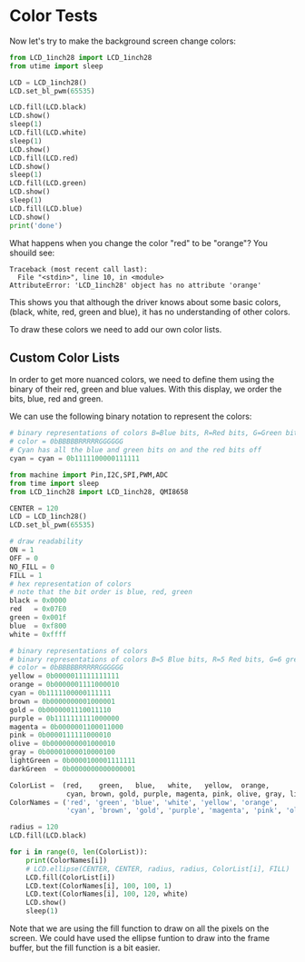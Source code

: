 # Color Tests

Now let's try to make the background screen change colors:

```py
from LCD_1inch28 import LCD_1inch28
from utime import sleep

LCD = LCD_1inch28()  
LCD.set_bl_pwm(65535)

LCD.fill(LCD.black)
LCD.show()
sleep(1)
LCD.fill(LCD.white)
sleep(1)
LCD.show()
LCD.fill(LCD.red)
LCD.show()
sleep(1)
LCD.fill(LCD.green)
LCD.show()
sleep(1)
LCD.fill(LCD.blue)
LCD.show()
print('done')
```

What happens when you change the color "red" to be "orange"?  You shouild see:

```linenums="0"
Traceback (most recent call last):
  File "<stdin>", line 10, in <module>
AttributeError: 'LCD_1inch28' object has no attribute 'orange'
```

This shows you that although the driver knows about some basic colors, (black, white, red, green and blue), it has
no understanding of other colors.

To draw these colors we need to add our own color lists.

## Custom Color Lists

In order to get more nuanced colors, we need to define them using the binary of their red, green and blue values.  With
this display, we order the bits, blue, red and green.

We can use the following binary notation to represent the colors:

```py
# binary representations of colors B=Blue bits, R=Red bits, G=Green bits
# color = 0bBBBBBRRRRRGGGGGG
# Cyan has all the blue and green bits on and the red bits off
cyan = cyan = 0b1111100000111111
```

```py
from machine import Pin,I2C,SPI,PWM,ADC
from time import sleep
from LCD_1inch28 import LCD_1inch28, QMI8658

CENTER = 120
LCD = LCD_1inch28()
LCD.set_bl_pwm(65535)

# draw readability
ON = 1
OFF = 0
NO_FILL = 0
FILL = 1
# hex representation of colors
# note that the bit order is blue, red, green
black = 0x0000
red   = 0x07E0
green = 0x001f
blue  = 0xf800
white = 0xffff

# binary representations of colors
# binary representations of colors B=5 Blue bits, R=5 Red bits, G=6 green bits
# color = 0bBBBBBRRRRRGGGGGG
yellow = 0b0000011111111111
orange = 0b0000001111000010
cyan = 0b1111100000111111
brown = 0b0000000001000001
gold = 0b0000001110011110
purple = 0b1111111111000000
magenta = 0b0000001100011000
pink = 0b0000111111000010
olive = 0b0000000001000010
gray = 0b00001000010000100
lightGreen = 0b0000100001111111
darkGreen  = 0b0000000000000001

ColorList =  (red,    green,   blue,   white,   yellow,  orange,
              cyan, brown, gold, purple, magenta, pink, olive, gray, lightGreen, darkGreen)
ColorNames = ('red', 'green', 'blue', 'white', 'yellow', 'orange',
              'cyan', 'brown', 'gold', 'purple', 'magenta', 'pink', 'olive', 'gray', 'lightGreen', 'darkGreen')

radius = 120
LCD.fill(LCD.black)

for i in range(0, len(ColorList)):
    print(ColorNames[i])
    # LCD.ellipse(CENTER, CENTER, radius, radius, ColorList[i], FILL)
    LCD.fill(ColorList[i])
    LCD.text(ColorNames[i], 100, 100, 1)
    LCD.text(ColorNames[i], 100, 120, white)
    LCD.show()
    sleep(1)
```

Note that we are using the fill function to draw on all the pixels on the screen.
We could have used the ellipse funtion to draw into the frame buffer, but the fill function is a bit easier.